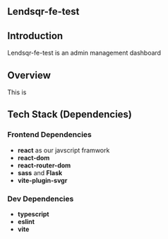 Lendsqr-fe-test
-----

## Introduction

Lendsqr-fe-test is an admin management dashboard

## Overview

This is 

## Tech Stack (Dependencies)
### Frontend Dependencies
 * **react** as our javscript framwork
 * **react-dom**
 * **react-router-dom**
 * **sass** and **Flask**
 * **vite-plugin-svgr**

### Dev Dependencies
 * **typescript**
 * **eslint**
 * **vite** 
```
